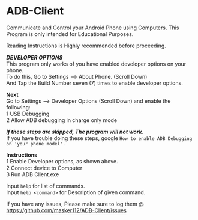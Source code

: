 # ADB-Client
Communicate and Control your Android Phone using Computers.
This Program is only intended for Educational Purposes.

Reading Instructions is Highly recommended before proceeding.  

***DEVELOPER OPTIONS***  
This program only works of you have enabled developer options on your phone.  
To do this, Go to Settings --> About Phone. (Scroll Down)  
And Tap the Build Number seven (7) times to enable developer options.  

**Next**  
Go to Settings --> Developer Options (Scroll Down) and enable the following:  
1 USB Debugging  
2 Allow ADB debugging in charge only mode  
  
***If these steps are skipped, The program will not work.***  
If you have trouble doing these steps, google `How to enable ADB Debugging on 'your phone model'.`  

**Instructions**  
1 Enable Developer options, as shown above.  
2 Connect device to Computer  
3 Run ADB Client.exe  
  
Input `help` for list of commands.  
Input `help <command>` for Description of given command.  
  
If you have any issues, Please make sure to log them @ https://github.com/masker112/ADB-Client/issues  
